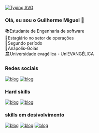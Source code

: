 [![Typing SVG](https://readme-typing-svg.demolab.com/?lines=Welcome+to+my+profile)](https://git.io/typing-svg)


### Olá, eu sou o Guilherme Miguel 👋 
 📚Estudante de Engenharia de software  
 💼Estagiário no setor de operações   
 📝Segundo período   
 📍Anápolis-Goiás   
 🏛️Universidade evagélica - UniEVANGÉLICA

### Redes sociais
[![blog](https://img.shields.io/badge/LinkedIn-0077B5?style=for-the-badge&logo=linkedin&logoColor=white)](https://www.linkedin.com/in/guilherme-miguel-32977b22b)
[![blog](https://img.shields.io/badge/Instagram-E4405F?style=for-the-badge&logo=instagram&logoColor=white)](https://www.instagram.com/guilherme12miguel123/)
 

 ### Hard skills
[![blog](https://img.shields.io/badge/CSS-239120?&style=for-the-badge&logo=css3&logoColor=white)]()
[![blog](https://img.shields.io/badge/HTML-239120?style=for-the-badge&logo=html5&logoColor=white)]()

### skills em desivolvimento
[![blog](https://img.shields.io/badge/JavaScript-323330?style=for-the-badge&logo=javascript&logoColor=F7DF1E)]()
[![blog](https://img.shields.io/badge/Python-3776AB?style=for-the-badge&logo=python&logoColor=white)]()
[![blog](https://img.shields.io/badge/C%23-239120?style=for-the-badge&logo=c-sharp&logoColor=white)]()
